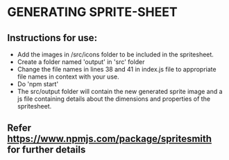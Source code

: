 # GENERATING SPRITE-SHEET

## Instructions for use:

- Add the images in /src/icons folder to be included in the spritesheet.
- Create a folder named 'output' in 'src' folder
- Change the file names in lines 38 and 41 in index.js file to appropriate file names in context with your use.
- Do 'npm start'
- The src/output folder will contain the new generated sprite image and a js file containing details about the dimensions and properties of the spritesheet.


## Refer https://www.npmjs.com/package/spritesmith for further details
